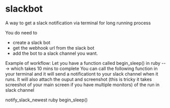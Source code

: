 # slackbot
A way to get a slack notification via terminal for long running process

You do need to 
 -  create a slack bot
 - get the webhook url from the slack bot
 -  add the bot to a slack channel you want.


Example of workflow:
 Let you have a function called begin_sleep() in ruby ---> which takes 10 mins to complete
 You can call the following function in your terminal and it will send a notificationt to your slack channel when it runs.
 It will also attach the ouput and screenshot (this is tricky it takes screeshot of your main screen if you have multiple monitors) of the run in slack   channel
 
 notify_slack_newest ruby begin_sleep() 
